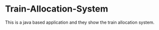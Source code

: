 # Train-Allocation-System
This is a java based application and they show the train allocation system.
